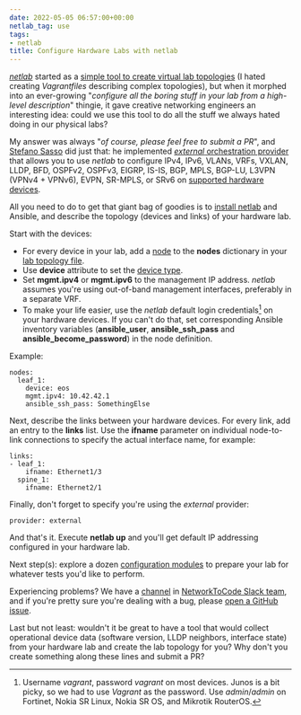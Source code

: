 ```yaml
---
date: 2022-05-05 06:57:00+00:00
netlab_tag: use
tags:
- netlab
title: Configure Hardware Labs with netlab
---
```

*[netlab](https://netsim-tools.readthedocs.io/en/latest/)* started as a [simple tool to create virtual lab topologies](https://blog.ipspace.net/2020/12/build-labs-netsim-tools.html) (I hated creating *Vagrantfiles* describing complex topologies), but when it morphed into an ever-growing "_configure all the boring stuff in your lab from a high-level description_"  thingie, it gave creative networking engineers an interesting idea: could we use this tool to do all the stuff we always hated doing in our physical labs?

My answer was always "_of course, please feel free to submit a PR_", and [Stefano Sasso](http://stefano.dscnet.org/) did just that: he implemented [_external_  orchestration provider](https://netsim-tools.readthedocs.io/en/latest/providers.html) that allows you to use *netlab* to configure IPv4, IPv6, VLANs, VRFs, VXLAN, LLDP, BFD, OSPFv2, OSPFv3, EIGRP, IS-IS, BGP, MPLS, BGP-LU, L3VPN (VPNv4 + VPNv6), EVPN, SR-MPLS, or SRv6 on [supported hardware devices](https://netsim-tools.readthedocs.io/en/latest/platforms.html).
<!--more-->
All you need to do to get that giant bag of goodies is to [install netlab](https://netsim-tools.readthedocs.io/en/latest/install.html#installing-netsim-tools-package) and Ansible, and describe the topology (devices and links) of your hardware lab.

Start with the devices:

* For every device in your lab, add a [node](https://netsim-tools.readthedocs.io/en/latest/nodes.html) to the **nodes** dictionary in your [lab topology file](https://netsim-tools.readthedocs.io/en/latest/topology-overview.html).
* Use **device** attribute to set the [device type](https://netsim-tools.readthedocs.io/en/latest/platforms.html).
* Set **mgmt.ipv4** or **mgmt.ipv6** to the management IP address. *netlab* assumes you're using out-of-band management interfaces, preferably in a separate VRF.
* To make your life easier, use the *netlab* default login credentials[^CRED] on your hardware devices. If you can't do that, set corresponding Ansible inventory variables (**ansible_user**, **ansible_ssh_pass** and **ansible_become_password**) in the node definition.

Example:

```
nodes:
  leaf_1:
    device: eos
    mgmt.ipv4: 10.42.42.1
    ansible_ssh_pass: SomethingElse
```

[^CRED]: Username *vagrant*, password *vagrant* on most devices.  Junos is a bit picky, so we had to use *Vagrant* as the password. Use *admin*/*admin* on Fortinet, Nokia SR Linux, Nokia SR OS, and Mikrotik RouterOS.

Next, describe the links between your hardware devices. For every link, add an entry to the **links** list. Use the **ifname** parameter on individual node-to-link connections to specify the actual interface name, for example:

```
links:
- leaf_1:
    ifname: Ethernet1/3
  spine_1:
    ifname: Ethernet2/1
```

Finally, don't forget to specify you're using the *external* provider:

```
provider: external
```

And that's it. Execute **netlab up** and you'll get default IP addressing configured in your hardware lab.

Next step(s): explore a dozen [configuration modules](https://netsim-tools.readthedocs.io/en/latest/module-reference.html) to prepare your lab for whatever tests you'd like to perform.

Experiencing problems? We have a [channel](https://networktocode.slack.com/archives/C022DQHK8BH) in [NetworkToCode Slack team](https://networktocode.herokuapp.com/), and if you're pretty sure you're dealing with a bug, please [open a GitHub issue](https://github.com/ipspace/netlab/issues).

Last but not least: wouldn't it be great to have a tool that would collect operational device data (software version, LLDP neighbors, interface state) from your hardware lab and create the lab topology for you? Why don't you create something along these lines and submit a PR?
